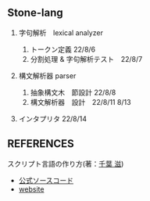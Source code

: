 ## Stone-lang
1. 字句解析　lexical analyzer
    1. トークン定義 22/8/6
    1. 分割処理 & 字句解析テスト　22/8/7
2. 構文解析器 parser
    1. 抽象構文木　節設計 22/8/8
    2. 構文解析器　設計　22/8/11 8/13

3. インタプリタ 22/8/14

## REFERENCES
スクリプト言語の作り方(著：[千葉 滋](https://github.com/chibash))  
* [公式ソースコード](https://github.com/chibash/stone)
* [website](https://chibash.github.io/essays/book)
